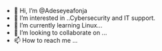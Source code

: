- 👋 Hi, I’m @Adeseyeafonja
- 👀 I’m interested in ..Cybersecurity and IT support.
- 🌱 I’m currently learning Linux...
- 💞️ I’m looking to collaborate on ...
- 📫 How to reach me ...

<!---
Adeseyeafonja/Adeseyeafonja is a ✨ special ✨ repository because its `README.md` (this file) appears on your GitHub profile.
You can click the Preview link to take a look at your changes.
--->
